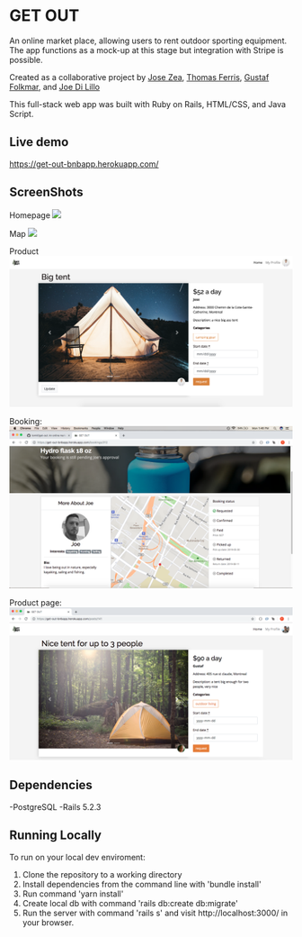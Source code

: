 # GET OUT

An online market place, allowing users to rent outdoor sporting equipment. The app functions as a mock-up at this stage but integration with Stripe is possible.   

Created as a collaborative project by  <a href="https://github.com/zeajose">Jose Zea</a>, <a href="https://github.com/tomkf">Thomas Ferris</a>, <a href="https://github.com/gfmar">Gustaf Folkmar</a>, and <a href="https://github.com/jdilillo">Joe Di Lillo</a>

This full-stack web app was built with Ruby on Rails, HTML/CSS, and Java Script. 

## Live demo

https://get-out-bnbapp.herokuapp.com/

## ScreenShots

<div>
Homepage
<img src="public/screenshots/home.png" />
 
Map
<img src="public/screenshots/map.png" />

Product
<img src="public/screenshots/product.png" />
 
Booking:
!["Booking Page: "](https://raw.githubusercontent.com/tomkf/get-out/master/public/Screen%20Shot%202019-05-27%20at%201.46.38%20PM.png)

Product page:
!["PRODUCT Page: "](https://raw.githubusercontent.com/tomkf/get-out/master/public/Screen%20Shot%202019-05-27%20at%202.24.01%20PM.png)
<div>


## Dependencies

-PostgreSQL
-Rails 5.2.3

## Running Locally  

To run on your local dev enviroment:
1. Clone the repository to a working directory
2. Install dependencies from the command line with  'bundle install'
3. Run command 'yarn install'
4. Create local db with command 'rails db:create db:migrate'
5. Run the server with command 'rails s' and visit http://localhost:3000/ in your browser.
